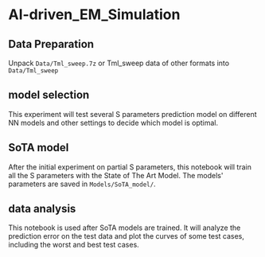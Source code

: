 # AI-driven_EM_Simulation

## Data Preparation
Unpack `Data/Tml_sweep.7z` or Tml_sweep data of other formats into `Data/Tml_sweep`

## model selection
This experiment will test several S parameters prediction model on different NN models and other settings to decide which model is optimal.

## SoTA model
After the initial experiment on partial S parameters, this notebook will train all the S parameters with the State of The Art Model. The models' parameters are saved in `Models/SoTA_model/`.

## data analysis
This notebook is used after SoTA models are trained. It will analyze the prediction error on the test data and plot the curves of some test cases, including the worst and best test cases.